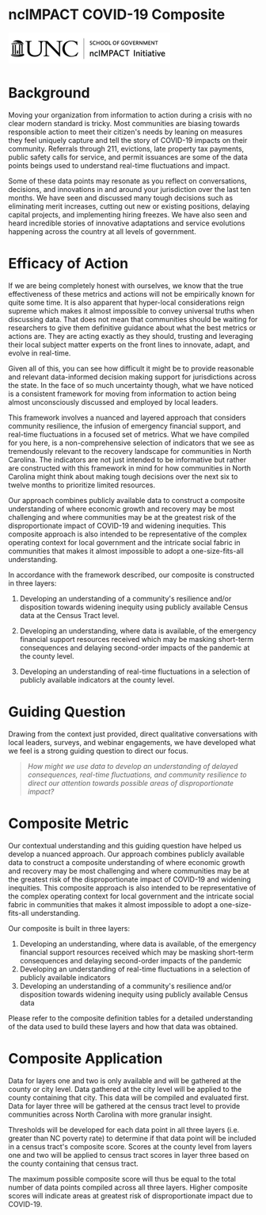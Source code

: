 # ncIMPACT COVID-19 Composite

<img src="logo/black-logo-long.png" width="327"/>

# Background

Moving your organization from information to action during a crisis with no clear modern standard is tricky. Most communities are biasing towards responsible action to meet their citizen's needs by leaning on measures they feel uniquely capture and tell the story of COVID-19 impacts on their community. Referrals through 211, evictions, late property tax payments, public safety calls for service, and permit issuances are some of the data points beings used to understand real-time fluctuations and impact.

Some of these data points may resonate as you reflect on conversations, decisions, and innovations in and around your jurisdiction over the last ten months. We have seen and discussed many tough decisions such as eliminating merit increases, cutting out new or existing positions, delaying capital projects, and implementing hiring freezes. We have also seen and heard incredible stories of innovative adaptations and service evolutions happening across the country at all levels of government.

# Efficacy of Action

If we are being completely honest with ourselves, we know that the true effectiveness of these metrics and actions will not be empirically known for quite some time. It is also apparent that hyper-local considerations reign supreme which makes it almost impossible to convey universal truths when discussing data. That does not mean that communities should be waiting for researchers to give them definitive guidance about what the best metrics or actions are. They are acting exactly as they should, trusting and leveraging their local subject matter experts on the front lines to innovate, adapt, and evolve in real-time.

Given all of this, you can see how difficult it might be to provide reasonable and relevant data-informed decision making support for jurisdictions across the state. In the face of so much uncertainty though, what we have noticed is a consistent framework for moving from information to action being almost unconsciously discussed and employed by local leaders.

This framework involves a nuanced and layered approach that considers community resilience, the infusion of emergency financial support, and real-time fluctuations in a focused set of metrics. What we have compiled for you here, is a non-comprehensive selection of indicators that we see as tremendously relevant to the recovery landscape for communities in North Carolina. The indicators are not just intended to be informative but rather are constructed with this framework in mind for how communities in North Carolina might think about making tough decisions over the next six to twelve months to prioritize limited resources.

Our approach combines publicly available data to construct a composite understanding of where economic growth and recovery may be most challenging and where communities may be at the greatest risk of the disproportionate impact of COVID-19 and widening inequities. This composite approach is also intended to be representative of the complex operating context for local government and the intricate social fabric in communities that makes it almost impossible to adopt a one-size-fits-all understanding.

In accordance with the framework described, our composite is constructed in three layers:

1.  Developing an understanding of a community's resilience and/or disposition towards widening inequity using publicly available Census data at the Census Tract level.

2.  Developing an understanding, where data is available, of the emergency financial support resources received which may be masking short-term consequences and delaying second-order impacts of the pandemic at the county level.

3.  Developing an understanding of real-time fluctuations in a selection of publicly available indicators at the county level.

      

# Guiding Question

Drawing from the context just provided, direct qualitative conversations with local leaders, surveys, and webinar engagements, we have developed what we feel is a strong guiding question to direct our focus.

> *How might we use data to develop an understanding of delayed consequences, real-time fluctuations, and community resilience to direct our attention towards possible areas of disproportionate impact?*

# Composite Metric

Our contextual understanding and this guiding question have helped us develop a nuanced approach. Our approach combines publicly available data to construct a composite understanding of where economic growth and recovery may be most challenging and where communities may be at the greatest risk of the disproportionate impact of COVID-19 and widening inequities. This composite approach is also intended to be representative of the complex operating context for local government and the intricate social fabric in communities that makes it almost impossible to adopt a one-size-fits-all understanding.

Our composite is built in three layers:

1.  Developing an understanding, where data is available, of the emergency financial support resources received which may be masking short-term consequences and delaying second-order impacts of the pandemic
2.  Developing an understanding of real-time fluctuations in a selection of publicly available indicators
3.  Developing an understanding of a community's resilience and/or disposition towards widening inequity using publicly available Census data

Please refer to the composite definition tables for a detailed understanding of the data used to build these layers and how that data was obtained.

# Composite Application

Data for layers one and two is only available and will be gathered at the county or city level. Data gathered at the city level will be applied to the county containing that city. This data will be compiled and evaluated first. Data for layer three will be gathered at the census tract level to provide communities across North Carolina with more granular insight.

Thresholds will be developed for each data point in all three layers (i.e. greater than NC poverty rate) to determine if that data point will be included in a census tract's composite score. Scores at the county level from layers one and two will be applied to census tract scores in layer three based on the county containing that census tract.

The maximum possible composite score will thus be equal to the total number of data points compiled across all three layers. Higher composite scores will indicate areas at greatest risk of disproportionate impact due to COVID-19.
